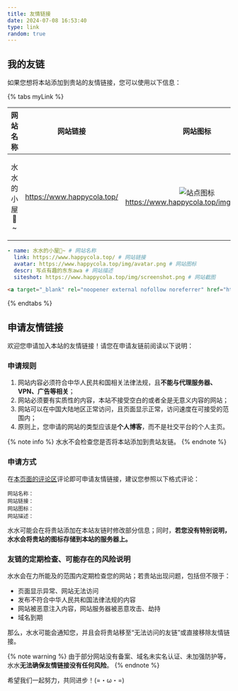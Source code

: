 ```yaml
---
title: 友情链接
date: 2024-07-08 16:53:40
type: link
random: true
---
```


## 我的友链

如果您想将本站添加到贵站的友情链接，您可以使用以下信息：

{% tabs myLink %}

<!-- tab ⚙️通用格式 -->

| 网站名称 | 网站链接 | 网站图标 | 网站描述 | 网站截图 |
| :------: | :------: | :------: | :------: | :------: |
| 水水的小屋🏡~ | <https://www.happycola.top/> | ![站点图标](/img/avatar.png)<https://www.happycola.top/img/avatar.png> | 写点有趣的东东awa | ![站点截图](/img/screenshot.png)<https://www.happycola.top/img/screenshot.png>

<!-- endtab -->

<!-- tab 🦋butterfly / 🐟anzhiyu -->

```yml
- name: 水水的小屋🏡~ # 网站名称
  link: https://www.happycola.top/ # 网站链接
  avatar: https://www.happycola.top/img/avatar.png # 网站图标
  descr: 写点有趣的东东awa # 网站描述
  siteshot: https://www.happycola.top/img/screenshot.png # 网站截图
```

<!-- endtab -->

<!-- tab 📄HTML -->

```html
<a target="_blank" rel="noopener external nofollow noreferrer" href="https://www.happycola.top/">水水的小屋🏡~</a>
```

<!-- endtab -->


{% endtabs %}

## 申请友情链接

欢迎您申请加入本站的友情链接！请您在申请友链前阅读以下说明：

### 申请规则

1. 网站内容必须符合中华人民共和国相关法律法规，且**不能与代理服务器、VPN、广告等相关**；
2. 网站必须要有实质性的内容，本站不接受空白的或者全是无意义内容的网站；
3. 网站可以在中国大陆地区正常访问，且页面显示正常，访问速度在可接受的范围内；
4. 原则上，您申请的网站的类型应该是**个人博客**，而不是社交平台的个人主页。

{% note info %}
水水不会检查您是否将本站添加到贵站友链。
{% endnote %}

### 申请方式

在[本页面的评论区](#post-comment)评论即可申请友情链接，建议您参照以下格式评论：

```
网站名称：
网站链接：
网站图标：
网站描述：
```

水水可能会在将贵站添加在本站友链时修改部分信息；同时，**若您没有特别说明，水水会将贵站的图标存储到本站的服务器上。**

### 友链的定期检查、可能存在的风险说明

水水会在力所能及的范围内定期检查您的网站；若贵站出现问题，包括但不限于：

- 页面显示异常、网站无法访问
- 发布不符合中华人民共和国法律法规的内容
- 网站被恶意注入内容，网站服务器被恶意攻击、劫持
- 域名到期

那么，水水可能会通知您，并且会将贵站移至“无法访问的友链”或直接移除友情链接。

{% note warning %}
由于部分网站没有备案、域名未实名认证、未加强防护等，水水**无法确保友情链接没有任何风险**。
{% endnote %}

希望我们一起努力，共同进步！(=・ω・=)
